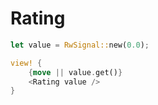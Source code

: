 # Rating

```rust demo
let value = RwSignal::new(0.0);

view! {
    {move || value.get()}
    <Rating value />
}
```